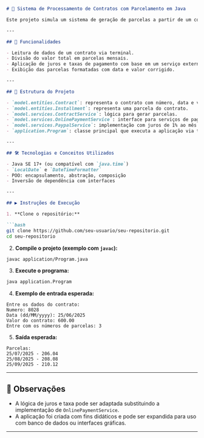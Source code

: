 
````markdown
# 📄 Sistema de Processamento de Contratos com Parcelamento em Java

Este projeto simula um sistema de geração de parcelas a partir de um contrato, aplicando regras de juros e taxas definidas por um serviço de pagamento (ex: PayPal). Desenvolvido em Java, o sistema aplica conceitos de programação orientada a objetos e boas práticas como injeção de dependência e uso de interfaces.

---

## 🧠 Funcionalidades

- Leitura de dados de um contrato via terminal.
- Divisão do valor total em parcelas mensais.
- Aplicação de juros e taxas de pagamento com base em um serviço externo (`PaypalService`).
- Exibição das parcelas formatadas com data e valor corrigido.

---

## 🧩 Estrutura do Projeto

- `model.entities.Contract`: representa o contrato com número, data e valor total.
- `model.entities.Installment`: representa uma parcela do contrato.
- `model.services.ContractService`: lógica para gerar parcelas.
- `model.services.OnlinePaymentService`: interface para serviços de pagamento online.
- `model.services.PaypalService`: implementação com juros de 1% ao mês e taxa de 2% por parcela.
- `application.Program`: classe principal que executa a aplicação via terminal.

---

## 🛠️ Tecnologias e Conceitos Utilizados

- Java SE 17+ (ou compatível com `java.time`)
- `LocalDate` e `DateTimeFormatter`
- POO: encapsulamento, abstração, composição
- Inversão de dependência com interfaces

---

## ▶️ Instruções de Execução

1. **Clone o repositório:**

```bash
git clone https://github.com/seu-usuario/seu-repositorio.git
cd seu-repositorio
````

2. **Compile o projeto (exemplo com `javac`):**

```bash
javac application/Program.java
```

3. **Execute o programa:**

```bash
java application.Program
```

4. **Exemplo de entrada esperada:**

```
Entre os dados do contrato:
Numero: 8028
Data (dd/MM/yyyy): 25/06/2025
Valor do contrato: 600.00
Entre com os números de parcelas: 3
```

5. **Saída esperada:**

```
Parcelas:
25/07/2025 - 206.04
25/08/2025 - 208.08
25/09/2025 - 210.12
```

---

## 📌 Observações

* A lógica de juros e taxa pode ser adaptada substituindo a implementação de `OnlinePaymentService`.
* A aplicação foi criada com fins didáticos e pode ser expandida para uso com banco de dados ou interfaces gráficas.

---

```
